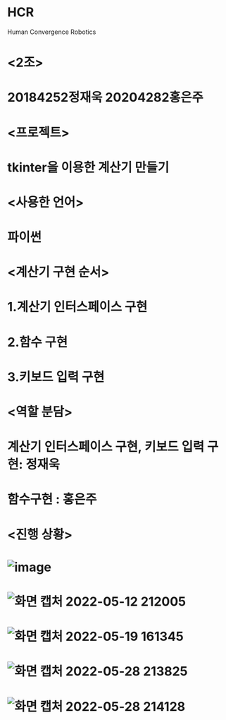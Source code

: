 # HCR
Human Convergence Robotics
# <2조> 
# 20184252정재욱 20204282홍은주

# <프로젝트>
# tkinter을 이용한 계산기 만들기

# <사용한 언어>
# 파이썬

# <계산기 구현 순서>
# 1.계산기 인터스페이스 구현
# 2.함수 구현
# 3.키보드 입력 구현

# <역할 분담>
# 계산기 인터스페이스 구현, 키보드 입력 구현: 정재욱
# 함수구현 : 홍은주

# <진행 상황>
# ![image](https://user-images.githubusercontent.com/101317154/165744749-3b8387e0-8867-404d-9c96-b290004674be.png)
# ![화면 캡처 2022-05-12 212005](https://user-images.githubusercontent.com/101317154/168073293-c7a1c000-2b90-4604-8e38-fff9eb123e33.png)
# ![화면 캡처 2022-05-19 161345](https://user-images.githubusercontent.com/101317154/169233565-604289a6-d6f7-43c2-91e0-1304a8b23f4b.png)
# ![화면 캡처 2022-05-28 213825](https://user-images.githubusercontent.com/101317154/170825857-52816c23-896f-4b3e-a903-ce5a40e101b2.png)
# ![화면 캡처 2022-05-28 214128](https://user-images.githubusercontent.com/101317154/170825964-5f652b62-3edf-40f8-a07a-6f6fbc990242.png)

